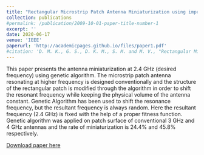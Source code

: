 ```yaml
---
title: "Rectangular Microstrip Patch Antenna Miniaturization using improvised Genetic Algorithm"
collection: publications
#permalink: /publication/2009-10-01-paper-title-number-1
excerpt: ''
date: 2020-06-17
venue: 'IEEE'
paperurl: 'http://academicpages.github.io/files/paper1.pdf'
#citation: 'D. M. K., G. S., D. K. M., S. M. and M. V., "Rectangular Microstrip Patch Antenna Miniaturization using improvised Genetic Algorithm," 2020 4th International Conference on Trends in Electronics and Informatics (ICOEI)(48184), Tirunelveli, India, 2020, pp. 894-898, doi: 10.1109/ICOEI48184.2020.9142912.'
---
```

This paper presents the antenna miniaturization at 2.4 GHz (desired frequency) using genetic algorithm. The microstrip patch antenna resonating at higher frequency is designed conventionally and the structure of the rectangular patch is modified through the algorithm in order to shift the resonant frequency while keeping the physical volume of the antenna constant. Genetic Algorithm has been used to shift the resonance frequency, but the resultant frequency is always random. Here the resultant frequency (2.4 GHz) is fixed with the help of a proper fitness function. Genetic algorithm was applied on patch surface of conventional 3 GHz and 4 GHz antennas and the rate of miniaturization is 24.4% and 45.8% respectively.

[Download paper here](https://ieeexplore.ieee.org/document/9142912)

